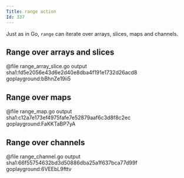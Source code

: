 ```yaml
---
Title: range action
Id: 337
---
```


Just as in Go, `range` can iterate over arrays, slices, maps and channels.

## Range over arrays and slices

@file range_array_slice.go output sha1:fd5e2056e43d6e2d40e8dba4f191e1732d26acd8 goplayground:bBhnZe19ii5

## Range over maps

@file range_map.go output sha1:c12a7e173ef4975fafe7e52879aaf6c3d8f8c2ec goplayground:FaKKTaBP7yA

## Range over channels

@file range_channel.go output sha1:66f55754632bd3d50886dba25a1f637bca77d99f goplayground:6VEEbL9fttv
